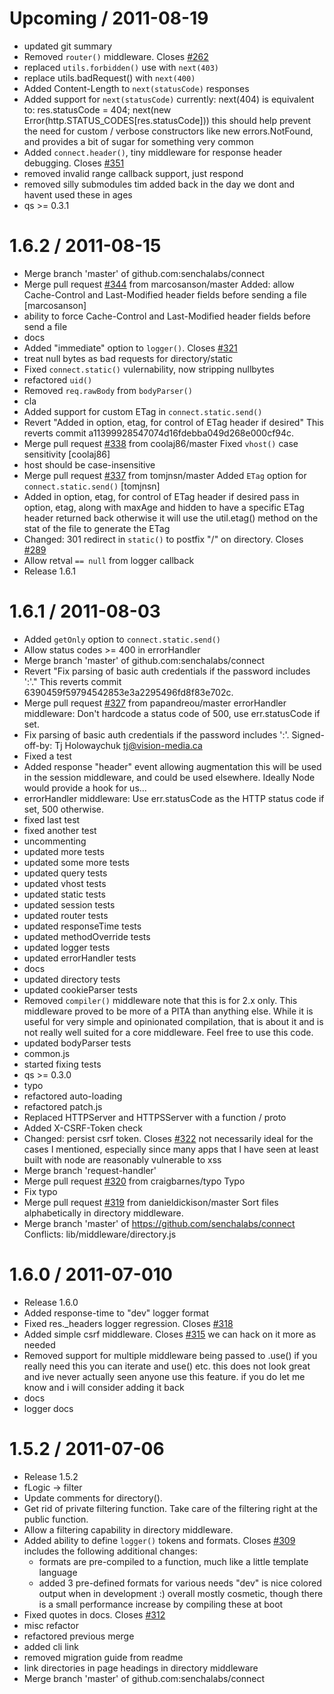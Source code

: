 Upcoming / 2011-08-19
=====================

  * updated git summary
  * Removed `router()` middleware. Closes
    [#262](https://github.com/senchalabs/connect/issues/262)
  * replaced `utils.forbidden()` use with `next(403)`
  * replace utils.badRequest() with `next(400)`
  * Added Content-Length to `next(statusCode)` responses
  * Added support for `next(statusCode)`
    currently:
    next(404)
    is equivalent to:
    res.statusCode = 404;
    next(new Error(http.STATUS_CODES[res.statusCode]))
    this should help prevent the need for
    custom / verbose constructors like new errors.NotFound,
    and provides a bit of sugar for something very common
  * Added `connect.header()`, tiny middleware for response header debugging. Closes
    [#351](https://github.com/senchalabs/connect/issues/351)
  * removed invalid range callback support, just respond
  * removed silly submodules tim added back in the day
    we dont and havent used these in ages
  * qs >= 0.3.1

1.6.2 / 2011-08-15
==================

  * Merge branch 'master' of github.com:senchalabs/connect
  * Merge pull request [#344](https://github.com/senchalabs/connect/issues/344) from
    marcosanson/master
    Added: allow Cache-Control and Last-Modified header fields before sending a file
    [marcosanson]
  * ability to force Cache-Control and Last-Modified header fields before send a file
  * docs
  * Added "immediate" option to `logger()`. Closes
    [#321](https://github.com/senchalabs/connect/issues/321)
  * treat null bytes as bad requests for directory/static
  * Fixed `connect.static()` vulernability, now stripping nullbytes
  * refactored `uid()`
  * Removed `req.rawBody` from `bodyParser()`
  * cla
  * Added support for custom ETag in `connect.static.send()`
  * Revert "Added in option, etag, for control of ETag header if desired"
    This reverts commit a11399928547074d16fdebba049d268e000cf94c.
  * Merge pull request [#338](https://github.com/senchalabs/connect/issues/338) from
    coolaj86/master
    Fixed `vhost()` case sensitivity [coolaj86]
  * host should be case-insensitive
  * Merge pull request [#337](https://github.com/senchalabs/connect/issues/337) from
    tomjnsn/master
    Added `ETag` option for `connect.static.send()` [tomjnsn]
  * Added in option, etag, for control of ETag header if desired
    pass in option, etag, along with maxAge and hidden to have a specific
    ETag header returned back otherwise it will use the util.etag() method
    on the stat of the file to generate the ETag
  * Changed: 301 redirect in `static()` to postfix "/" on directory. Closes
    [#289](https://github.com/senchalabs/connect/issues/289)
  * Allow retval `== null` from logger callback
  * Release 1.6.1

1.6.1 / 2011-08-03
==================

  * Added `getOnly` option to `connect.static.send()`
  * Allow status codes >= 400 in errorHandler
  * Merge branch 'master' of github.com:senchalabs/connect
  * Revert "Fix parsing of basic auth credentials if the password includes ':'."
    This reverts commit 6390459f59794542853e3a2295496fd8f83e702c.
  * Merge pull request [#327](https://github.com/senchalabs/connect/issues/327) from
    papandreou/master
    errorHandler middleware: Don't hardcode a status code of 500, use err.statusCode if set.
  * Fix parsing of basic auth credentials if the password includes ':'.
    Signed-off-by: Tj Holowaychuk <tj@vision-media.ca>
  * Fixed a test
  * Added response "header" event allowing augmentation
    this will be used in the session middleware, and could
    be used elsewhere. Ideally Node would provide a hook for us...
  * errorHandler middleware: Use err.statusCode as the HTTP status code if set, 500 otherwise.
  * fixed last test
  * fixed another test
  * uncommenting
  * updated more tests
  * updated some more tests
  * updated query tests
  * updated vhost tests
  * updated static tests
  * updated session tests
  * updated router tests
  * updated responseTime tests
  * updated methodOverride tests
  * updated logger tests
  * updated errorHandler tests
  * docs
  * updated directory tests
  * updated cookieParser tests
  * Removed `compiler()` middleware
    note that this is for 2.x only. This middleware proved to
    be more of a PITA than anything else. While it is useful
    for very simple and opinionated compilation, that is about it
    and is not really well suited for a core middleware. Feel free
    to use this code.
  * updated bodyParser tests
  * common.js
  * started fixing tests
  * qs >= 0.3.0
  * typo
  * refactored auto-loading
  * refactored patch.js
  * Replaced HTTPServer and HTTPSServer with a function / proto
  * Added X-CSRF-Token check
  * Changed: persist csrf token. Closes
    [#322](https://github.com/senchalabs/connect/issues/322)
    not necessarily ideal for the cases I mentioned,
    especially since many apps that I have seen at least
    built with node are reasonably vulnerable to xss
  * Merge branch 'request-handler'
  * Merge pull request [#320](https://github.com/senchalabs/connect/issues/320) from
    craigbarnes/typo
    Typo
  * Fix typo
  * Merge pull request [#319](https://github.com/senchalabs/connect/issues/319) from
    danieldickison/master
    Sort files alphabetically in directory middleware.
  * Merge branch 'master' of https://github.com/senchalabs/connect
    Conflicts:
    lib/middleware/directory.js

1.6.0 / 2011-07-010
===================

  * Release 1.6.0
  * Added response-time to "dev" logger format
  * Fixed res._headers logger regression. Closes
    [#318](https://github.com/senchalabs/connect/issues/318)
  * Added simple csrf middleware. Closes
    [#315](https://github.com/senchalabs/connect/issues/315)
    we can hack on it more as needed
  * Removed support for multiple middleware being passed to .use()
    if you really need this you can iterate
    and use() etc. this does not look great
    and ive never actually seen anyone use
    this feature. if you do let me know
    and i will consider adding it back
  * docs
  * logger docs

1.5.2 / 2011-07-06
==================

  * Release 1.5.2
  * fLogic -> filter
  * Update comments for directory().
  * Get rid of private filtering function. Take care of the filtering right at the public
    function.
  * Allow a filtering capability in directory middleware.
  * Added ability to define `logger()` tokens and formats. Closes
    [#309](https://github.com/senchalabs/connect/issues/309)
    includes the following additional changes:
    - formats are pre-compiled to a function, much like a little template language
    - added 3 pre-defined formats for various needs "dev" is nice colored output when in
    development :)
    overall mostly cosmetic, though there is a small performance increase
    by compiling these at boot
  * Fixed quotes in docs. Closes [#312](https://github.com/senchalabs/connect/issues/312)
  * misc refactor
  * refactored previous merge
  * added cli link
  * removed migration guide from readme
  * link directories in page headings in directory middleware
  * Merge branch 'master' of github.com:senchalabs/connect
